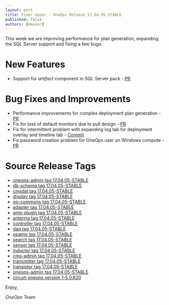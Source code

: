 ```yaml
---
layout: post
title: Fixer Upper - OneOps Release 17.04.05-STABLE
published: false
authors: [mmoser]
---
```


This week we are improving performance for plan generation, expanding the SQL Server support and fixing a few bugs.

<!--more-->

# New Features

* Support for _artifact_ component in SQL Server pack - [PR](https://github.com/oneops/circuit-oneops-1/pull/778) 

# Bug Fixes and Improvements

* Performance improvements for complex deployment plan generation - [PR](https://github.com/oneops/transistor/pull/101)
* Fix for loss of default monitors due to pull design - [PR](https://github.com/oneops/transistor/pull/104)
* Fix for intermittent problem with expanding log tab for deployment overlay and timeline tab - [Commit](https://github.com/oneops/display/pull/178/commits/1c9c1f2b4f5a901da46ffd8a1897f289fbc14777)
* Fix password creation problem for OneOps user on Windows compute - [PR](https://github.com/oneops/circuit-oneops-1/pull/780) 

# Source Release Tags

- [oneops-admin tag 17.04.05-STABLE](https://github.com/oneops/oneops-admin/tree/17.04.05-STABLE)
- [db-schema tag 17.04.05-STABLE](https://github.com/oneops/db-schema/tree/17.04.05-STABLE)
- [cmsdal tag 17.04.05-STABLE](https://github.com/oneops/cmsdal/tree/17.04.05-STABLE)
- [display tag 17.04.05-STABLE](https://github.com/oneops/display/tree/17.04.05-STABLE)
- [oo-commons tag 17.04.05-STABLE](https://github.com/oneops/oo-commons/tree/17.04.05-STABLE)
- [adapter tag 17.04.05-STABLE](https://github.com/oneops/adapter/tree/17.04.05-STABLE)
- [amp-plugin tag 17.04.05-STABLE](https://github.com/oneops/amq-plugin/tree/17.04.05-STABLE)
- [antenna tag 17.04.05-STABLE](https://github.com/oneops/antenna/tree/17.04.05-STABLE)
- [controller tag 17.04.05-STABLE](https://github.com/oneops/controller/tree/17.04.05-STABLE)
- [daq tag 17.04.05-STABLE](https://github.com/oneops/daq/tree/17.04.05-STABLE)
- [opamp tag 17.04.05-STABLE](https://github.com/oneops/opamp/tree/17.04.05-STABLE)
- [search tag 17.04.05-STABLE](https://github.com/oneops/search/tree/17.04.05-STABLE)
- [sensor tag 17.04.05-STABLE](https://github.com/oneops/sensor/tree/17.04.05-STABLE)
- [inductor tag 17.04.05-STABLE](https://github.com/oneops/inductor/tree/17.04.05-STABLE)
- [cms-admin tag 17.04.05-STABLE](https://github.com/oneops/cms-admin/tree/17.04.05-STABLE)
- [transmitter tag 17.04.05-STABLE](https://github.com/oneops/transmitter/tree/17.04.05-STABLE)
- [transistor tag 17.04.05-STABLE](https://github.com/oneops/transistor/tree/17.04.05-STABLE)
- [oneops-admin tag 17.04.05-STABLE](https://github.com/oneops/oneops-admin/tree/17.04.05-STABLE)
- [circuit-oneops version 1-5.0.620](https://github.com/oneops/circuit-oneops-1/releases/tag/circuit-oneops-1-5.0.620)

Enjoy,

_OneOps Team_
